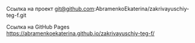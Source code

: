 
Ссылка на проект
git@github.com:AbramenkoEkaterina/zakrivayuschiy-teg-f.git

Ссылка на GitHub Pages
 https://abramenkoekaterina.github.io/zakrivayuschiy-teg-f/